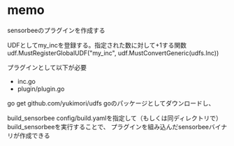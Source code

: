 # memo
sensorbeeのプラグインを作成する

UDFとしてmy_incを登録する。指定された数に対して+1する関数
udf.MustRegisterGlobalUDF("my_inc", udf.MustConvertGeneric(udfs.Inc))

プラグインとして以下が必要
- inc.go
- plugin/plugin.go

go get github.com/yukimori/udfs
 goのパッケージとしてダウンロードし、

build_sensorbee
 config/build.yamlを指定して（もしくは同ディレクトリで）build_sensorbeeを実行することで、
 プラグインを組み込んだsensorbeeバイナリが作成できる
